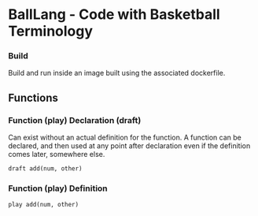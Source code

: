 # BallLang - Code with Basketball Terminology

### Build
Build and run inside an image built using the associated dockerfile.

## Functions

### Function (play) Declaration (draft)
Can exist without an actual definition for the function. A function can be declared, and then used at any point after declaration even if the definition comes later, somewhere else.
```
draft add(num, other)
```

### Function (play) Definition
```
play add(num, other)
```
